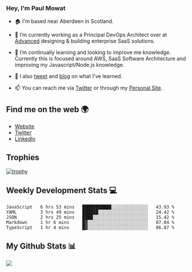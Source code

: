 ### Hey, I'm Paul Mowat

- 🏠 I'm based near Aberdeen in Scotland.
- 💼 I’m currently working as a Principal DevOps Architect over at [Advanced](https://www.oneadvanced.com/) designing & building enterprise SaaS solutions.
- 📖 I’m continually learning and looking to improve me knowledge. Currently this is focused around AWS, SaaS Software Architecture and improving my Javascript/Node.js knowledge.
- 📔 I also [tweet](https://twitter.com/paul_mowat) and [blog](https://www.paulmowat.co.uk/blog) on what I've learned.

- 📫 You can reach me via [Twitter](https://twitter.com/paul_mowat) or through my [Personal Site](https://www.paulmowat.co.uk).


## Find me on the web 🌍

- [Website](https://www.paulmowat.co.uk)
- [Twitter](https://twitter.com/paul_mowat)
- [LinkedIn](https://www.linkedin.com/in/paulmowat)

## Trophies

[![trophy](https://github-profile-trophy.vercel.app/?username=paulmowat)](https://github.com/ryo-ma/github-profile-trophy)

## Weekly Development Stats 💻

<!--START_SECTION:waka-->
```text
JavaScript   6 hrs 53 mins   ███████████░░░░░░░░░░░░░░   43.93 % 
YAML         3 hrs 49 mins   ██████░░░░░░░░░░░░░░░░░░░   24.42 % 
JSON         2 hrs 25 mins   ████░░░░░░░░░░░░░░░░░░░░░   15.42 % 
Markdown     1 hr 6 mins     █▓░░░░░░░░░░░░░░░░░░░░░░░   07.04 % 
TypeScript   1 hr 4 mins     █▓░░░░░░░░░░░░░░░░░░░░░░░   06.87 % 
```
<!--END_SECTION:waka-->

## My Github Stats 📊

![](https://github-readme-stats.vercel.app/api?username=paulmowat&show_icons=true&count_private=true)
